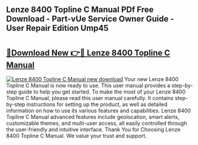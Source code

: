 ## Lenze 8400 Topline C Manual PDf Free Download - Part-vUe Service Owner Guide - User Repair Edition Ump45

# <h2><a href="http://bc27232.oget.top/?id=Lenze+8400+Topline+C+Manual">🔗Download New 👉🔴 Lenze 8400 Topline C Manual</a></h2>

[![Lenze 8400 Topline C Manual new download](https://i.imgur.com/5g1atiW.png)](http://bc27232.oget.top/?id=Lenze+8400+Topline+C+Manual)
Your new Lenze 8400 Topline C Manual is now ready to use. This user manual provides a step-by-step guide to help you get started. To make the most of your Lenze 8400 Topline C Manual, please read this user manual carefully. It contains step-by-step instructions for setting up the product, as well as detailed information on how to use its various features and capabilities. Lenze 8400 Topline C Manual advanced features include geolocation, smart alerts, customizable themes, and multi-user access, all easily controlled through the user-friendly and intuitive interface. Thank You for Choosing Lenze 8400 Topline C Manual. We value your trust and support.
